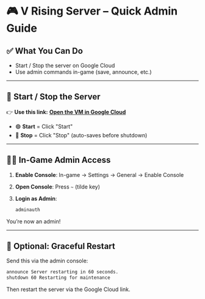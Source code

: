 # 🎮 V Rising Server – Quick Admin Guide

## ✅ What You Can Do

* Start / Stop the server on Google Cloud
* Use admin commands in-game (save, announce, etc.)

---

## 🔌 Start / Stop the Server

👉 **Use this link:**
[**Open the VM in Google Cloud**](https://console.cloud.google.com/compute/instancesDetail/zones/us-west1-b/instances/europa?project=europan-world)

* 🟢 **Start** = Click "Start"
* 🔴 **Stop** = Click "Stop" (auto-saves before shutdown)

---

## 🧙‍♂️ In-Game Admin Access

1. **Enable Console**:
   In-game → Settings → General → Enable Console

2. **Open Console**:
   Press `~` (tilde key)

3. **Login as Admin**:

   ```bash
   adminauth
   ```

You’re now an admin!

---

## 🔁 Optional: Graceful Restart

Send this via the admin console:

```bash
announce Server restarting in 60 seconds.
shutdown 60 Restarting for maintenance
```

Then restart the server via the Google Cloud link.